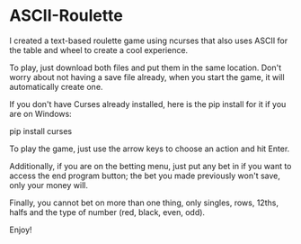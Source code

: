 # ASCII-Roulette
I created a text-based roulette game using ncurses that also uses ASCII for the table and wheel to create a cool experience.

To play, just download both files and put them in the same location. Don't worry about not having a save file already, when you start the game, it will automatically create one. 

If you don't have Curses already installed, here is the pip install for it if you are on Windows: 

pip install curses

To play the game, just use the arrow keys to choose an action and hit Enter.

Additionally, if you are on the betting menu, just put any bet in if you want to access the end program button; the bet you made previously won't save, only your money will.

Finally, you cannot bet on more than one thing, only singles, rows, 12ths, halfs and the type of number (red, black, even, odd).

Enjoy!
